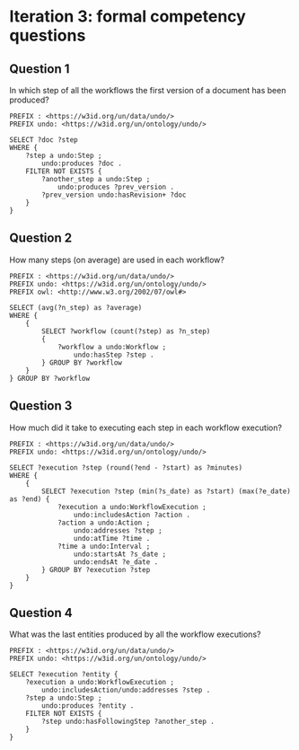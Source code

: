 # Iteration 3: formal competency questions


## Question 1

In which step of all the workflows the first version of a document has been produced?

    PREFIX : <https://w3id.org/un/data/undo/>
    PREFIX undo: <https://w3id.org/un/ontology/undo/>
    
    SELECT ?doc ?step 
    WHERE {
        ?step a undo:Step ;
            undo:produces ?doc .
        FILTER NOT EXISTS {
            ?another_step a undo:Step ;
                undo:produces ?prev_version .
            ?prev_version undo:hasRevision+ ?doc
        }
    }


## Question 2

How many steps (on average) are used in each workflow?

    PREFIX : <https://w3id.org/un/data/undo/>
    PREFIX undo: <https://w3id.org/un/ontology/undo/>
    PREFIX owl: <http://www.w3.org/2002/07/owl#>
    
    SELECT (avg(?n_step) as ?average)
    WHERE {
        {
            SELECT ?workflow (count(?step) as ?n_step)
            {
                ?workflow a undo:Workflow ;
                    undo:hasStep ?step .
            } GROUP BY ?workflow
        }
    } GROUP BY ?workflow


## Question 3

How much did it take to executing each step in each workflow execution?

    PREFIX : <https://w3id.org/un/data/undo/>
    PREFIX undo: <https://w3id.org/un/ontology/undo/>
    
    SELECT ?execution ?step (round(?end - ?start) as ?minutes)
    WHERE {
        {
            SELECT ?execution ?step (min(?s_date) as ?start) (max(?e_date) as ?end) {
                ?execution a undo:WorkflowExecution ;
                    undo:includesAction ?action .
                ?action a undo:Action ;
                    undo:addresses ?step ;
                    undo:atTime ?time .
                ?time a undo:Interval ;
                    undo:startsAt ?s_date ;
                    undo:endsAt ?e_date .
            } GROUP BY ?execution ?step
        }
    }


## Question 4

What was the last entities produced by all the workflow executions?

    PREFIX : <https://w3id.org/un/data/undo/>
    PREFIX undo: <https://w3id.org/un/ontology/undo/>
    
    SELECT ?execution ?entity {
        ?execution a undo:WorkflowExecution ;
            undo:includesAction/undo:addresses ?step .
        ?step a undo:Step ;
            undo:produces ?entity .
        FILTER NOT EXISTS {
            ?step undo:hasFollowingStep ?another_step .
        }
    }
